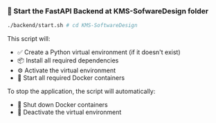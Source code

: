 ### 🚀 Start the FastAPI Backend at KMS-SofwareDesign folder

```bash
./backend/start.sh # cd KMS-SoftwareDesign 
```

This script will:

- ✅ Create a Python virtual environment (if it doesn't exist)
- 📦 Install all required dependencies
- ⚙️ Activate the virtual environment
- 🐳 Start all required Docker containers

To stop the application, the script will automatically:

- 🔻 Shut down Docker containers
- 📴 Deactivate the virtual environment